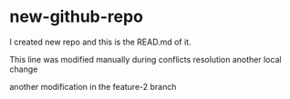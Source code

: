 # new-github-repo
I created new repo and this is the READ.md of it.

This line was modified manually during conflicts resolution
another local change

another modification in the feature-2 branch